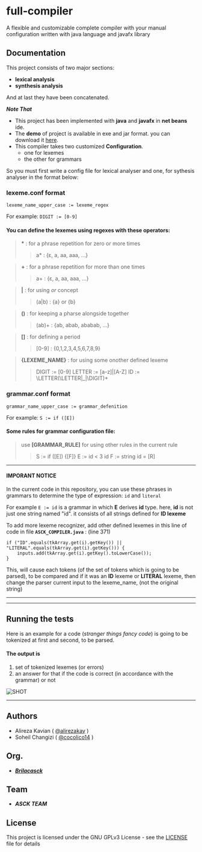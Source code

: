 # full-compiler
A flexible and customizable complete compiler with your manual configuration written with java language and javafx library

## Documentation
This project consists of two major sections:

 - **lexical analysis**
 - **synthesis analysis**
 
 And at last they have been concatenated.
 
 ***Note That***
 
 - This project has been implemented with **java** and **javafx** in **net beans** ide.
 - The **demo** of project is available in exe and jar format. you can download it [here](https://alirezakay.github.io/showcase/term5).
 - This compiler takes two customized **Configuration**.
   - one for lexemes
   - the other for grammars
 
So you must first write a config file for lexical analyser and one, for sythesis analyser in the format below:

### lexeme.conf format

```
lexeme_name_upper_case := lexeme_regex
```
For example: `DIGIT := [0-9]`

#### You can define the lexemes using **regexes** with these operators:

> **\*** : for a phrase repetition for zero or more times
>> a* : {ε, a, aa, aaa, ...}

> **\+** : for a phrase repetition for more than one times
>> a+ : {ε, a, aa, aaa, ...}

> **|** : for using *or* concept
>> (a|b) : {a} or {b}

> **()** : for keeping a pharse alongside together
>> (ab)+ : {ab, abab, ababab, ...}

> **[]** : for defining a period
>> [0-9] : {0,1,2,3,4,5,6,7,8,9}

> **\{LEXEME_NAME}** : for using some onother defined lexeme
>> DIGIT := [0-9]
>> LETTER := [a-z]|[A-Z]
>> ID := \LETTER(\LETTER|_|\DIGIT)+
 

### grammar.conf format

```
grammar_name_upper_case := grammar_defenition
```
For example: `S := if ([E])`
 
 #### Some rules for grammar configuration file:
 
> use **[GRAMMAR_RULE]** for using other rules in the current rule
>> S := if ([E]) {[F]}
>> E := id < 3 id
>> F := string id = [R]

<hr />

#### IMPORANT NOTICE 
In the current code in this repository, you can use these phrases in grammars to determine the type of expression:
`id` and `literal`

For example `E := id` is a grammar in which **E** derives **id** type.
here, **id** is not just one string named "id". it consists of all strings defined for **ID lexeme**

To add more lexeme recognizer, add other defined lexemes in this line of code in file **`ASCK_COMPILER.java`** :
(line 371)

```
if ("ID".equals(tkArray.get(i).getKey()) || "LITERAL".equals(tkArray.get(i).getKey())) {
    inputs.add(tkArray.get(i).getKey().toLowerCase());
}
```
This, will cause each tokens (of the set of tokens which is going to be parsed), to be compared and if it was an **ID** lexeme or **LITERAL** lexeme, then change the parser current input to the lexeme_name, (not the original string)

<hr />
<hr />

## Running the tests
Here is an example for a code (*stranger things fancy code*) is going to be tokenized at first and second, to be parsed.

#### The output is
 1. set of tokenized lexemes (or errors)
 2. an answer for that if the code is correct (in accordance with the grammar) or not
 
 ![SHOT](./test)


<hr />

## Authors

  - Alireza Kavian ( [@alirezakay](https://github.com/alirezakay) )
  - Soheil Changizi ( [@cocolico14](https://github.com/cocolico14) )
  
## Org.

  - ***[Brilacasck](https://brilacasck.ir)*** 
  
## Team
  
  - ***ASCK TEAM***

## License

This project is licensed under the GNU GPLv3 License - see the [LICENSE](./LICENSE) file for details
